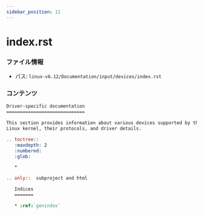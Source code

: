 ```yaml
---
sidebar_position: 11
---
```

# index.rst

### ファイル情報

- パス: `linux-v6.12/Documentation/input/devices/index.rst`

### コンテンツ

```rst
Driver-specific documentation
=============================

This section provides information about various devices supported by the
Linux kernel, their protocols, and driver details.

.. toctree::
   :maxdepth: 2
   :numbered:
   :glob:

   *

.. only::  subproject and html

   Indices
   =======

   * :ref:`genindex`

```
